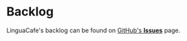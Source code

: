 # Backlog

LinguaCafe's backlog can be found on [GitHub's **Issues**](https://github.com/simjanos-dev/LinguaCafe/issues) page.
